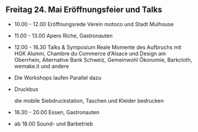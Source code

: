## Freitag 24. Mai Eröffnungsfeier und Talks

*   10.00 - 12.00 Eröffnungsrede 
    Verein motoco und Stadt Mulhouse

*   11.00 - 13.00 Apero Riche, Gastronauten 
*   12.00 - 16.30 Talks & Symposium 
    Reale Momente des Aufbruchs mit HGK Alumni, Chambre du Commerce d‘Alsace und Design am Oberrhein, Alternative Bank Schweiz, Gemeinwohl Ökonomie, Barkcloth, wemake.it und andere

*   Die Workshops laufen Parallel dazu

*   Druckbus
    
    die mobile Siebdruckstation, Taschen und Kleider bedrucken

*   16.30 - 20.00 Essen, Gastronauten 
*   ab 18.00 Sound- und Barbetrieb